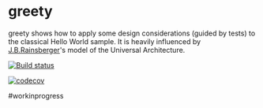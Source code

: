 # greety
greety shows how to apply some design considerations (guided by tests) to the classical Hello World sample. It is heavily influenced by [J.B.Rainsberger](https://github.com/jbrains)'s model of the Universal Architecture.

[![Build status](https://ci.appveyor.com/api/projects/status/t2voqsupyds60wi7?svg=true)](https://ci.appveyor.com/project/paulroho/greety)


[![codecov](https://codecov.io/gh/paulroho/greety/branch/master/graph/badge.svg)](https://codecov.io/gh/paulroho/greety)


#workinprogress
